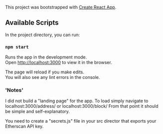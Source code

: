This project was bootstrapped with [Create React App](https://github.com/facebook/create-react-app).

## Available Scripts

In the project directory, you can run:

### `npm start`

Runs the app in the development mode.<br>
Open [http://localhost:3000](http://localhost:3000) to view it in the browser.

The page will reload if you make edits.<br>
You will also see any lint errors in the console.

### 'Notes'

I did not build a "landing page" for the app. To load simply navigate to localhost:3000/address/ or localhost:3000/block/
From that point it should be simple and self-explanatory. 


You need to create a "secrets.js" file in your src director that exports your Etherscan API key. 